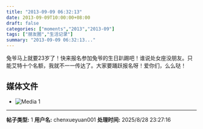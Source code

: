 ```yaml
---
title: "2013-09-09 06:32:13"
date: 2013-09-09T10:00:00+08:00
draft: false
categories: ["moments","2013","2013-09"]
tags: ["朋友圈","生活记录"]
summary: "2013-09-09 06:32:13..."
---
```


兔爷马上就要23岁了！快来报名参加兔爷的生日趴踢吧！谁说处女座没朋友。只能艾特十个名额，我就不一一传达了。大家要踊跃报名呀！爱你们，么么哒！

## 媒体文件

- ![Media 1](/Moments/photos/2013-09-09/201309090632130.jpg)

---

**帖子类型:** 1
**用户名:** chenxueyuan001
**处理时间:** 2025/8/28 23:27:16